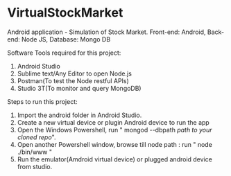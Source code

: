 # VirtualStockMarket
Android application - Simulation of Stock Market. Front-end: Android, Back-end: Node JS, Database: Mongo DB

Software Tools required for this project:
1) Android Studio
2) Sublime text/Any Editor to open Node.js
3) Postman(To test the Node restful APIs)
4) Studio 3T(To monitor and query MongoDB)

Steps to run this project:

1) Import the android folder in Android Studio.
2) Create a new virtual device or plugin Android device to run the app
3) Open the Windows Powershell, run " mongod --dbpath *path to your cloned repo*".
4) Open another Powershell window, browse till node path : run " node ./bin/www "
5) Run the emulator(Amdroid virtual device) or plugged android device from studio.






